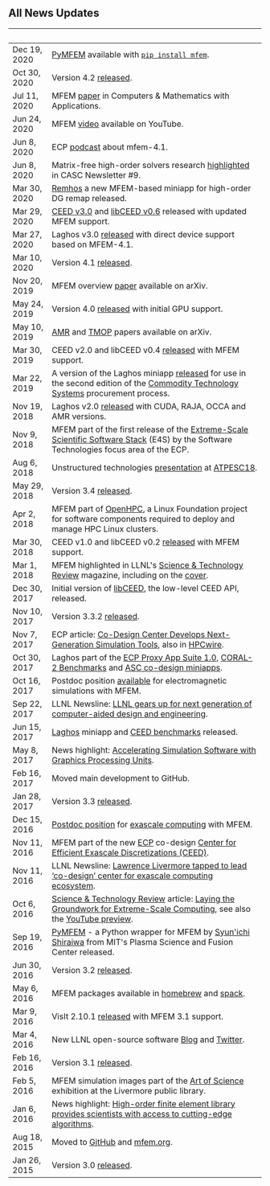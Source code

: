## All News Updates

&nbsp;       | |
------------ | -----------------------------------------------------------------
Dec 19, 2020 | [PyMFEM](https://github.com/mfem/PyMFEM) available with [`pip install mfem`](https://pypi.org/project/mfem).
Oct 30, 2020 | Version 4.2 [released](https://github.com/mfem/mfem/blob/v4.2/CHANGELOG).
Jul 11, 2020 | MFEM [paper](http://doi.org/10.1016/j.camwa.2020.06.009) in Computers & Mathematics with Applications.
Jun 24, 2020 | MFEM [video](https://www.youtube.com/watch?v=Rpccj3NopSE) available on YouTube.
Jun 8, 2020 | ECP [podcast](https://www.exascaleproject.org/major-update-of-the-mfem-finite-element-library-broadens-gpu-support/) about mfem-4.1.
Jun 8, 2020 | Matrix-free high-order solvers research [highlighted](https://computing.llnl.gov/casc/newsletter/vol-9) in CASC Newsletter #9.
Mar 30, 2020 | [Remhos](https://github.com/ceed/remhos) a new MFEM-based miniapp for high-order DG remap released.
Mar 29, 2020 | [CEED v3.0](https://ceed.exascaleproject.org/ceed-3.0/) and [libCEED v0.6](https://github.com/CEED/libCEED/releases/tag/v0.6) released with updated MFEM support.
Mar 27, 2020 | Laghos v3.0 [released](https://github.com/CEED/Laghos/releases/tag/v3.0) with direct device support based on MFEM-4.1.
Mar 10, 2020 | Version 4.1 [released](https://github.com/mfem/mfem/blob/v4.1/CHANGELOG).
Nov 20, 2019 | MFEM overview [paper](http://arxiv.org/abs/1911.09220) available on arXiv.
May 24, 2019 | Version 4.0 [released](https://github.com/mfem/mfem/blob/v4.0/CHANGELOG) with initial GPU support.
May 10, 2019 | [AMR](http://arxiv.org/abs/1905.04033) and [TMOP](http://arxiv.org/abs/1807.09807) papers available on arXiv.
Mar 30, 2019 | CEED v2.0 and libCEED v0.4 [released](https://ceed.exascaleproject.org/news/#software-release-ceed-v20) with MFEM support.
Mar 22, 2019 | A version of the Laghos miniapp [released](https://github.com/CEED/Laghos/releases/tag/cts2) for use in the second edition of the [Commodity Technology Systems](https://asc.llnl.gov/computers/commodity) procurement process.
Nov 19, 2018 | Laghos v2.0 [released](https://github.com/CEED/Laghos/releases/tag/v2.0) with CUDA, RAJA, OCCA and AMR versions.
Nov 9, 2018  | MFEM part of the first release of the [Extreme-Scale Scientific Software Stack](https://e4s-project.github.io/) (E4S) by the Software Technologies focus area of the ECP.
Aug 6, 2018  | Unstructured technologies [presentation](https://www.youtube.com/watch?v=Zh6pFjkmr0g) at [ATPESC18](https://extremecomputingtraining.anl.gov/).
May 29, 2018 | Version 3.4 [released](https://github.com/mfem/mfem/blob/v3.4/CHANGELOG).
Apr 2, 2018  | MFEM part of [OpenHPC](http://openhpc.community/), a Linux Foundation project for software components required to deploy and manage HPC Linux clusters.
Mar 30, 2018 | CEED v1.0 and libCEED v0.2 [released](http://ceed.exascaleproject.org/news/#software-release-ceed-10) with MFEM support.
Mar 1, 2018  | MFEM highlighted in LLNL's [Science & Technology Review](https://str.llnl.gov/2018-01/lee) magazine, including on the [cover](https://str.llnl.gov/content/pages/2018-01/pdf/01.18.pdf).
Dec 30, 2017 | Initial version of [libCEED](https://github.com/CEED/libCEED), the low-level CEED API, released.
Nov 10, 2017 | Version 3.3.2 [released](https://github.com/mfem/mfem/blob/v3.3.2/CHANGELOG).
Nov 7, 2017  | ECP article: [Co-Design Center Develops Next-Generation Simulation Tools](https://www.exascaleproject.org/co-design-center-develops-next-generation-simulation-libraries-and-mini-apps/), also in [HPCwire](https://www.hpcwire.com/2017/11/08/co-design-center-develops-next-generation-simulation-tools/).
Oct 30, 2017 | Laghos part of the [ECP Proxy App Suite 1.0](https://exascaleproject.github.io/proxy-apps/ecp-apps/), [CORAL-2 Benchmarks](https://asc.llnl.gov/coral-2-benchmarks/) and [ASC co-design miniapps](https://computing.llnl.gov/projects/co-design/laghos).
Oct 16, 2017 | Postdoc position [available](http://careers-llnl.ttcportals.com/jobs/8037517-postdoctoral-research-staff-member) for electromagnetic simulations with MFEM.
Sep 22, 2017 | LLNL Newsline: [LLNL gears up for next generation of computer-aided design and engineering](https://www.llnl.gov/news/llnl-gears-next-generation-computer-aided-design-and-engineering).
Jun 15, 2017 | [Laghos](https://github.com/ceed/Laghos) miniapp and [CEED benchmarks](http://ceed.exascaleproject.org/bps/) released.
May 8, 2017  | News highlight: [Accelerating Simulation Software with Graphics Processing Units](https://computing.llnl.gov/sites/default/files/public/Computation%20Annual%20Report2016_MFEM.pdf).
Feb 16, 2017 | Moved main development to GitHub.
Jan 28, 2017 | Version 3.3 [released](https://github.com/mfem/mfem/blob/v3.3/CHANGELOG).
Dec 15, 2016 | [Postdoc position](http://careers-ext.llnl.gov/jobs/6264056-post-dr-research-staff-1) for [exascale computing](https://exascaleproject.org/2016/11/11/ecp_co-design_centers) with MFEM.
Nov 11, 2016 | MFEM part of the new [ECP](https://exascaleproject.org) co-design [Center for Efficient Exascale Discretizations (CEED)](http://ceed.exascaleproject.org).
Nov 11, 2016 | LLNL Newsline: [Lawrence Livermore tapped to lead ‘co-design’ center for exascale computing ecosystem](https://www.llnl.gov/news/lawrence-livermore-tapped-lead-%E2%80%98co-design%E2%80%99-center-exascale-computing-ecosystem).
Oct 6, 2016 | [Science & Technology Review](https://str.llnl.gov/september-2016) article: [Laying the Groundwork for Extreme-Scale Computing](https://str.llnl.gov/content/pages/september-2016/pdf/09.16.1.pdf), see also the [YouTube preview](http://www.youtube.com/watch?v=ePWyiDf_XTg).
Sep 19, 2016 |[PyMFEM](https://github.com/MFEM/PyMFEM) - a Python wrapper for MFEM by [Syun'ichi Shiraiwa](https://www.psfc.mit.edu/people/scientific-staff/syun-ichi-shiraiwa) from MIT's Plasma Science and Fusion Center released.
Jun 30, 2016 | Version 3.2 [released](https://github.com/mfem/mfem/blob/v3.2/CHANGELOG).
May 6, 2016  | MFEM packages available in [homebrew](https://github.com/Homebrew/homebrew-science) and [spack](https://github.com/LLNL/spack).
Mar 9, 2016  | VisIt 2.10.1 [released](https://software.llnl.gov/news/2016/03/09/visit-2.10.1/) with MFEM 3.1 support.
Mar 4, 2016  | New LLNL open-source software [Blog](http://software.llnl.gov/news) and [Twitter](https://twitter.com/LLNL_OpenSource).
Feb 16, 2016 | Version 3.1 [released](https://github.com/mfem/mfem/blob/v3.1/CHANGELOG).
Feb 5, 2016  | MFEM simulation images part of the [Art of Science](https://www.llnl.gov/news/media-advisory-laboratory-showcases-art-science-livermore-library) exhibition at the Livermore public library.
Jan 6, 2016  | News highlight: [High-order finite element library provides scientists with access to cutting-edge algorithms](https://computing.llnl.gov/sites/default/files/public/High-Order%20Finite%20Element%20Library%20Provides%20Scientists%20with%20Access%20to%20Cutting-Edge%20Algorithms.pdf).
Aug 18, 2015 | Moved to [GitHub](https://github.com/mfem/mfem) and [mfem.org](http://mfem.org).
Jan 26, 2015 | Version 3.0 [released](https://github.com/mfem/mfem/blob/v3.0/CHANGELOG).
